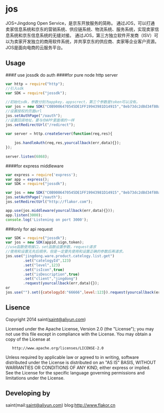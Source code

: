 # jos

JOS=Jingdong Open Service，是京东开放服务的简称。
通过JOS，可以打通卖家信息系统和京东的营销系统、供应链系统、物流系统、服务系统，实现卖家信息系统和京东信息系统的无缝对接。
通过JOS，第三方独立软件开发商（ISV）可以为卖家开发独立的商用软件系统，并共享京东的供应商、卖家等企业客户资源。
JOS是面向电商的云服务平台。

## Usage

###if use jossdk do auth
####for pure node http server
```javascript
var http = require("http");
//引入sdk
var SDK = require("jossdk");
 
//初始化sdk，参数分别为appkey，appscrect，第三个参数是token可以没有。
var jos = new SDK("C0B9006470545DE1FF19943981D14915","8eb73dc2d8d34f80a0070692ae4f17d1");
//设置授权的页面url
jos.setAuthPage("/oauth");
//设置回调地址，要与你APP里面填的一样
jos.setRedirectUrl("/redirect");
 
var server = http.createServer(function(req,res){
 
    jos.handleAuth(req,res,yourcallback(err,data){});
});
 
server.listen(6868);
```
####for express middleware
```javascript
var express = require('express');
var app = express();
var SDK = require("jossdk");

var jos = new SDK("C0B9006470545DE1FF19943981D14915","8eb73dc2d8d34f80a0070692ae4f17d1");
jos.setAuthPage("/oauth");
jos.setRedirectUrl("http://flakor.com");

app.use(jos.middleware(yourcallback(err,data){}));
app.listen(3000);
console.log('Listening on port 3000');
```
###only for api request
```javascript
var SDK = require("jossdk");
var jos = new SDK(appid,sign,token);
//use函数使用接口，set函数设置参数，request请求
//使用和设置无先后顺序。但是一定要先使用和设置正确的参数后再请求。
jos.use("jingdong.ware.product.catelogy.list.get")
        .set("catelogyId",123)
        .set("level",123)
        .set("isIcon",true)
        .set("isDescription",true)
        .set("client","jingdong")
        .request(yourcallback(err,data){});
or
jos.use("").set({catelogyId:"66666",level:123}).request(yourcallback(err,data){});
```

## Lisence
Copyright 2014 saint(saint@aliyun.com)

   Licensed under the Apache License, Version 2.0 (the "License");
   you may not use this file except in compliance with the License.
   You may obtain a copy of the License at

       http://www.apache.org/licenses/LICENSE-2.0

   Unless required by applicable law or agreed to in writing, software
   distributed under the License is distributed on an "AS IS" BASIS,
   WITHOUT WARRANTIES OR CONDITIONS OF ANY KIND, either express or implied.
   See the License for the specific language governing permissions and
   limitations under the License.

## Developing by

saint(mail:saint@aliyun.com)
blog:http://www.flakor.cn
